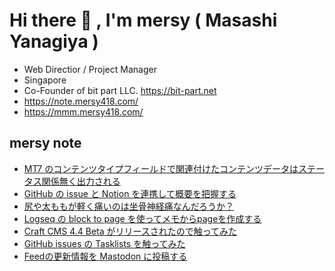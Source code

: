 # Hi there 👋 , I'm mersy ( Masashi Yanagiya )

- Web Directior / Project Manager
- Singapore
- Co-Founder of bit part LLC. https://bit-part.net
- https://note.mersy418.com/
- https://mmm.mersy418.com/

## mersy note
<!-- BLOG-POST-LIST:START -->
- [MT7 のコンテンツタイプフィールドで関連付けたコンテンツデータはステータス関係無く出力される](https://note.mersy418.com/article/mt7-contenttypefield-contentdata-status?utm_source=feed)
- [GitHub の issue と Notion を連携して概要を把握する](https://note.mersy418.com/article/github-issue-notion?utm_source=feed)
- [尻や太ももが軽く痛いのは﻿坐骨神経痛なんだろうか？](https://note.mersy418.com/article/diary20230228?utm_source=feed)
- [Logseq の block to page を使ってメモからpageを作成する](https://note.mersy418.com/article/logseq-plugin-block-to-page?utm_source=feed)
- [Craft CMS 4.4 Beta がリリースされたので触ってみた](https://note.mersy418.com/article/craft-cms-4-4-beta?utm_source=feed)
- [GitHub issues の Tasklists を触ってみた](https://note.mersy418.com/article/github-issues-tasklists?utm_source=feed)
- [Feedの更新情報を Mastodon に投稿する](https://note.mersy418.com/article/feed-post-to-mastodon?utm_source=feed)
<!-- BLOG-POST-LIST:END -->

